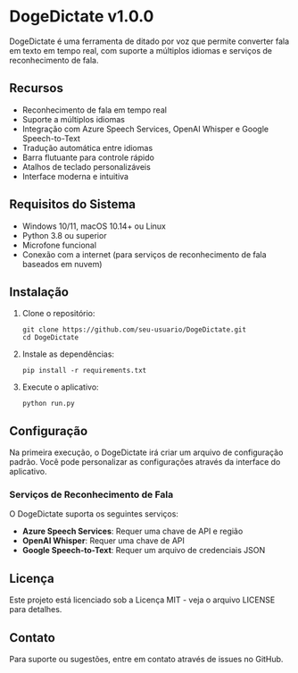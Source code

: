 # DogeDictate v1.0.0

DogeDictate é uma ferramenta de ditado por voz que permite converter fala em texto em tempo real, com suporte a múltiplos idiomas e serviços de reconhecimento de fala.

## Recursos

- Reconhecimento de fala em tempo real
- Suporte a múltiplos idiomas
- Integração com Azure Speech Services, OpenAI Whisper e Google Speech-to-Text
- Tradução automática entre idiomas
- Barra flutuante para controle rápido
- Atalhos de teclado personalizáveis
- Interface moderna e intuitiva

## Requisitos do Sistema

- Windows 10/11, macOS 10.14+ ou Linux
- Python 3.8 ou superior
- Microfone funcional
- Conexão com a internet (para serviços de reconhecimento de fala baseados em nuvem)

## Instalação

1. Clone o repositório:
   ```
   git clone https://github.com/seu-usuario/DogeDictate.git
   cd DogeDictate
   ```

2. Instale as dependências:
   ```
   pip install -r requirements.txt
   ```

3. Execute o aplicativo:
   ```
   python run.py
   ```

## Configuração

Na primeira execução, o DogeDictate irá criar um arquivo de configuração padrão. Você pode personalizar as configurações através da interface do aplicativo.

### Serviços de Reconhecimento de Fala

O DogeDictate suporta os seguintes serviços:

- **Azure Speech Services**: Requer uma chave de API e região
- **OpenAI Whisper**: Requer uma chave de API
- **Google Speech-to-Text**: Requer um arquivo de credenciais JSON

## Licença

Este projeto está licenciado sob a Licença MIT - veja o arquivo LICENSE para detalhes.

## Contato

Para suporte ou sugestões, entre em contato através de issues no GitHub. 